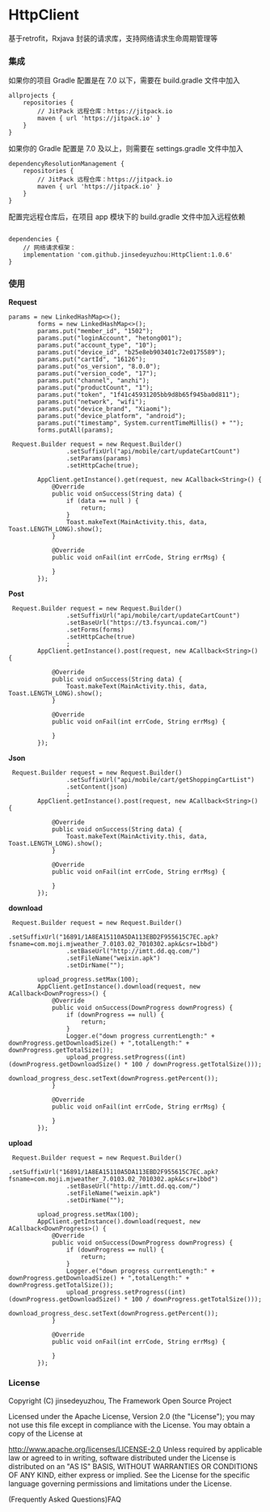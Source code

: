 # HttpClient
基于retrofit，Rxjava 封装的请求库，支持网络请求生命周期管理等


### 集成
如果你的项目 Gradle 配置是在 7.0 以下，需要在 build.gradle 文件中加入
```
allprojects {
    repositories {
        // JitPack 远程仓库：https://jitpack.io
        maven { url 'https://jitpack.io' }
    }
}
```
如果你的 Gradle 配置是 7.0 及以上，则需要在 settings.gradle 文件中加入
```
dependencyResolutionManagement {
    repositories {
        // JitPack 远程仓库：https://jitpack.io
        maven { url 'https://jitpack.io' }
    }
}
```
配置完远程仓库后，在项目 app 模块下的 build.gradle 文件中加入远程依赖
```

dependencies {
    // 网络请求框架：
    implementation 'com.github.jinsedeyuzhou:HttpClient:1.0.6'
}
```
### 使用

**Request**
```
params = new LinkedHashMap<>();
        forms = new LinkedHashMap<>();
        params.put("member_id", "1502");
        params.put("loginAccount", "hetong001");
        params.put("account_type", "10");
        params.put("device_id", "b25e8eb903401c72e0175589");
        params.put("cartId", "16126");
        params.put("os_version", "8.0.0");
        params.put("version_code", "17");
        params.put("channel", "anzhi");
        params.put("productCount", "1");
        params.put("token", "1f41c45931205bb9d8b65f945ba0d811");
        params.put("network", "wifi");
        params.put("device_brand", "Xiaomi");
        params.put("device_platform", "android");
        params.put("timestamp", System.currentTimeMillis() + "");
        forms.putAll(params);

 Request.Builder request = new Request.Builder()
                .setSuffixUrl("api/mobile/cart/updateCartCount")
                .setParams(params)
                .setHttpCache(true);

        AppClient.getInstance().get(request, new ACallback<String>() {
            @Override
            public void onSuccess(String data) {
                if (data == null ) {
                    return;
                }
                Toast.makeText(MainActivity.this, data, Toast.LENGTH_LONG).show();
            }

            @Override
            public void onFail(int errCode, String errMsg) {

            }
        });

```
**Post**
```
 Request.Builder request = new Request.Builder()
                .setSuffixUrl("api/mobile/cart/updateCartCount")
                .setBaseUrl("https://t3.fsyuncai.com/")
                .setForms(forms)
                .setHttpCache(true)
                ;
        AppClient.getInstance().post(request, new ACallback<String>() {

            @Override
            public void onSuccess(String data) {
                Toast.makeText(MainActivity.this, data, Toast.LENGTH_LONG).show();
            }

            @Override
            public void onFail(int errCode, String errMsg) {

            }
        });
```
**Json**
```
 Request.Builder request = new Request.Builder()
                .setSuffixUrl("api/mobile/cart/getShoppingCartList")
                .setContent(json)
                ;
        AppClient.getInstance().post(request, new ACallback<String>() {

            @Override
            public void onSuccess(String data) {
                Toast.makeText(MainActivity.this, data, Toast.LENGTH_LONG).show();
            }

            @Override
            public void onFail(int errCode, String errMsg) {

            }
        });
```
**download**
```
 Request.Builder request = new Request.Builder()
                .setSuffixUrl("16891/1A8EA15110A5DA113EBD2F955615C7EC.apk?fsname=com.moji.mjweather_7.0103.02_7010302.apk&csr=1bbd")
                .setBaseUrl("http://imtt.dd.qq.com/")
                .setFileName("weixin.apk")
                .setDirName("");

        upload_progress.setMax(100);
        AppClient.getInstance().download(request, new ACallback<DownProgress>() {
            @Override
            public void onSuccess(DownProgress downProgress) {
                if (downProgress == null) {
                    return;
                }
                Logger.e("down progress currentLength:" + downProgress.getDownloadSize() + ",totalLength:" + downProgress.getTotalSize());
                upload_progress.setProgress((int) (downProgress.getDownloadSize() * 100 / downProgress.getTotalSize()));
                download_progress_desc.setText(downProgress.getPercent());
            }

            @Override
            public void onFail(int errCode, String errMsg) {

            }
        });
```
**upload**
```
 Request.Builder request = new Request.Builder()
                .setSuffixUrl("16891/1A8EA15110A5DA113EBD2F955615C7EC.apk?fsname=com.moji.mjweather_7.0103.02_7010302.apk&csr=1bbd")
                .setBaseUrl("http://imtt.dd.qq.com/")
                .setFileName("weixin.apk")
                .setDirName("");

        upload_progress.setMax(100);
        AppClient.getInstance().download(request, new ACallback<DownProgress>() {
            @Override
            public void onSuccess(DownProgress downProgress) {
                if (downProgress == null) {
                    return;
                }
                Logger.e("down progress currentLength:" + downProgress.getDownloadSize() + ",totalLength:" + downProgress.getTotalSize());
                upload_progress.setProgress((int) (downProgress.getDownloadSize() * 100 / downProgress.getTotalSize()));
                download_progress_desc.setText(downProgress.getPercent());
            }

            @Override
            public void onFail(int errCode, String errMsg) {

            }
        });
```
### License
Copyright (C) jinsedeyuzhou, The Framework Open Source Project

Licensed under the Apache License, Version 2.0 (the "License"); you may not use this file except in compliance with the License. You may obtain a copy of the License at

http://www.apache.org/licenses/LICENSE-2.0
Unless required by applicable law or agreed to in writing, software distributed under the License is distributed on an "AS IS" BASIS, WITHOUT WARRANTIES OR CONDITIONS OF ANY KIND, either express or implied. See the License for the specific language governing permissions and limitations under the License.

(Frequently Asked Questions)FAQ
